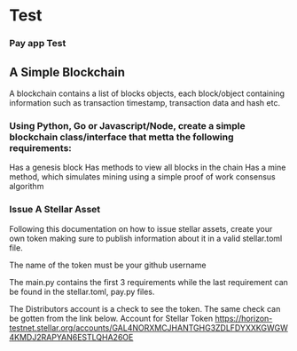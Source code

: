 # Test
### Pay app Test

## A Simple Blockchain
A blockchain contains a list of blocks objects, each block/object containing information
such as transaction timestamp, transaction data and hash etc.

### Using Python, Go or Javascript/Node, create a simple blockchain class/interface that metta the following requirements:

 Has a genesis block
 Has methods to view all blocks in the chain
 Has a mine method, which simulates mining using a simple proof of work consensus algorithm 
### Issue A Stellar Asset
Following this documentation on how to issue stellar assets,
create your own token making sure to publish information about it in a valid
stellar.toml file.

The name of the token must be your github username



The main.py contains the first 3 requirements while the last requirement can be found in the stellar.toml, pay.py files.



The Distributors account is a check to see the token. The same check can be gotten from the link below.
Account for Stellar Token
https://horizon-testnet.stellar.org/accounts/GAL4NORXMCJHANTGHG3ZDLFDYXXKGWGW4KMDJ2RAPYAN6ESTLQHA26OE
